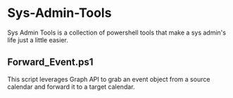 # Sys-Admin-Tools
Sys Admin Tools is a collection of powershell tools that make a sys admin's life just a little easier. 

## Forward_Event.ps1
This script leverages Graph API to grab an event object from a source calendar and forward it to a target calendar.
